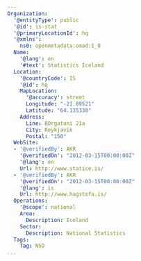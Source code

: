 ```yaml
---
Organization:
  '@entityType': public
  '@id': is-stat
  '@primaryLocationId': hq
  '@xmlns':
    ns0: openmetadata:omad:1_0
  Name:
    '@lang': en
    '#text': Statistics Iceland
  Location:
    '@countryCode': IS
    '@id': hq
    MapLocation:
      '@accuracy': street
      Longitude: "-21.89521"
      Latitude: "64.135338"
    Address:
      Line: BOrgatuni 21a
      City: Reykjavik
      Postal: "150"
  WebSite:
  - '@verifiedBy': AKR
    '@verifiedOn': "2012-03-15T00:00:00Z"
    '@lang': en
    Url: http://www.statice.is/
  - '@verifiedBy': AKR
    '@verifiedOn': "2012-03-15T00:00:00Z"
    '@lang': is
    Url: http://www.hagstofa.is/
  Operations:
    '@scope': national
    Area:
      Description: Iceland
    Sector:
      Description: National Statistics
  Tags:
    Tag: NSO
...
```

